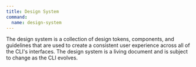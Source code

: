```yaml
---
title: Design System
command:
  name: design-system
---
```


The design system is a collection of design tokens, components, and guidelines that are used to create a consistent user experience across all of the CLI's interfaces. The design system is a living document and is subject to change as the CLI evolves.
